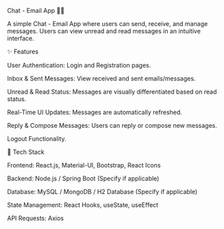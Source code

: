 Chat - Email App 📩💬

A simple Chat - Email App where users can send, receive, and manage messages. Users can view unread and read messages in an intuitive interface.

✨ Features

User Authentication: Login and Registration pages.

Inbox & Sent Messages: View received and sent emails/messages.

Unread & Read Status: Messages are visually differentiated based on read status.

Real-Time UI Updates: Messages are automatically refreshed.

Reply & Compose Messages: Users can reply or compose new messages.

Logout Functionality.

🚀 Tech Stack

Frontend: React.js, Material-UI, Bootstrap, React Icons

Backend: Node.js / Spring Boot (Specify if applicable)

Database: MySQL / MongoDB / H2 Database (Specify if applicable)

State Management: React Hooks, useState, useEffect

API Requests: Axios



